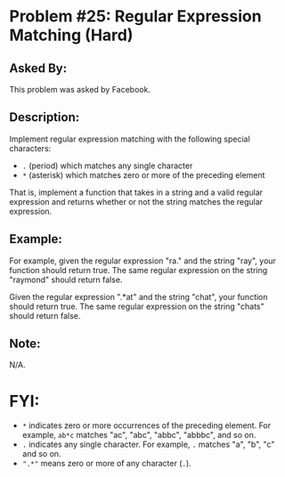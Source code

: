 # Problem #25: Regular Expression Matching (Hard)

## Asked By:

This problem was asked by Facebook.

## Description:
 
Implement regular expression matching with the following special characters:

- `.` (period) which matches any single character
- `*` (asterisk) which matches zero or more of the preceding element

That is, implement a function that takes in a string and a valid regular expression and returns whether or not the string matches the regular expression.

## Example:

For example, given the regular expression "ra." and the string "ray", your function should return true. The same regular expression on the string "raymond" should return false.  

Given the regular expression ".*at" and the string "chat", your function should return true. The same regular expression on the string "chats" should return false.


## Note:

N/A.

# FYI:
- `*` indicates zero or more occurrences of the preceding element. For example, `ab*c` matches "ac", "abc", "abbc", "abbbc", and so on.
- `.` indicates any single character. For example, `.` matches "a", "b", "c" and so on.
- `".*"` means zero or more of any character (`.`).
